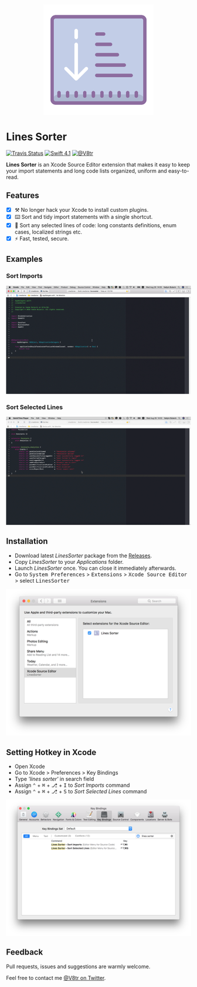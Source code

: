 <p align="center">
    <img src="Design/icon.png" width="300" max-width="50%" alt="Lines Sorter" />
</p>

# Lines Sorter

[![Travis Status](https://travis-ci.org/V8tr/LinesSorter-Xcode-Extension.svg?branch=master)](https://travis-ci.org/V8tr/LinesSorter-Xcode-Extension)
[![Swift 4.1](https://img.shields.io/badge/swift-4.1-orange.svg?style=flat)](#)
[![@V8tr](https://img.shields.io/badge/contact-@V8tr-blue.svg?style=flat)](https://twitter.com/V8tr)

**Lines Sorter** is an Xcode Source Editor extension that makes it easy to keep your import statements and long code lists  organized, uniform and easy-to-read.

## Features

- [X] ⚒ No longer hack your Xcode to install custom plugins.     
- [X] ⌨️ Sort and tidy import statements with a single shortcut.    
- [X] 📃 Sort any selected lines of code: long constants definitions, enum cases, localized strings etc.  
- [X] ⚡️ Fast, tested, secure.  

## Examples

### Sort Imports

![Lines Sorter Xcode Extension - Sort Imports Demo](Design/sort-imports.gif)

### Sort Selected Lines

![Lines Sorter Xcode Extension - Sort Selected Lines Demo](Design/sort-selected-lines.gif)

## Installation

- Download latest *LinesSorter* package from the [Releases](https://github.com/V8tr/LinesSorter-Xcode-Extension/releases).
- Copy *LinesSorter* to your *Applications* folder.
- Launch *LinesSorter* once. You can close it immediately afterwards.
- Go to <kbd>System Preferences</kbd> > <kbd>Extensions</kbd> > <kbd>Xcode Source Editor</kbd> > select <kbd>LinesSorter</kbd>

![Lines Sorter Xcode Extension - Installation](Design/installation.png)

## Setting Hotkey in Xcode

- Open Xcode
- Go to Xcode > Preferences > Key Bindings
- Type *'lines sorter'* in search field
- Assign <kbd>⌃</kbd> + <kbd>⌘</kbd> + <kbd>⎇</kbd> + <kbd>I</kbd> to *Sort Imports* command
- Assign <kbd>⌃</kbd> + <kbd>⌘</kbd> + <kbd>⎇</kbd> + <kbd>S</kbd> to *Sort Selected Lines* command

![Lines Sorter Xcode Extension - Hotkeys](Design/hotkeys.png)

## Feedback

Pull requests, issues and suggestions are warmly welcome.

Feel free to contact me [@V8tr on Twitter](https://twitter.com/johnsundell).
